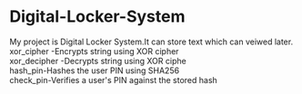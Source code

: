 # Digital-Locker-System
My project is Digital Locker System.It can store text which can veiwed later.
<Br> xor_cipher -Encrypts  string using XOR cipher
<Br>  xor_decipher -Decrypts  string using XOR ciphe
<Br> hash_pin-Hashes the user PIN using SHA256
<Br> check_pin-Verifies a user's PIN against the stored hash
